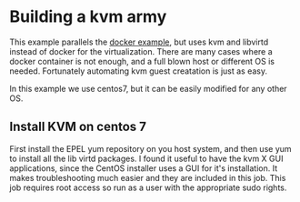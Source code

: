 # Building a kvm army

This example parallels the [docker example](https://github.com/jfelten/knowhow_example_repo/tree/master/jobs/docker), but uses kvm and libvirtd instead of docker for the virtualization.  There are many cases where a docker container is not enough, and a full blown host or different OS is needed.  Fortunately automating kvm guest creatation is just as easy.

In this example we use centos7, but it can be easily modified for any other OS.

## Install KVM on centos 7

First install the EPEL yum repository on you host system, and then use yum to install all the lib virtd packages.  I found it useful to have the kvm X GUI applications, since the CentOS installer uses a GUI for it's installation.  It makes troubleshooting much easier and they are included in this job.  This job requires root access so run as a user with the appropriate sudo rights.
